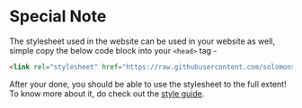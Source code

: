 # Special Note
The stylesheet used in the website can be used in your website as well, simple copy the below code block into your `<head>` tag - 

```html
<link rel="stylesheet" href="https://raw.githubusercontent.com/solomonshalom/Knox/master/css/styles.css">
```

After your done, you should be able to use the stylesheet to the full extent! To know more about it, do check out the 
[style guide](https://knox-mu.vercel.app/styles.html).
